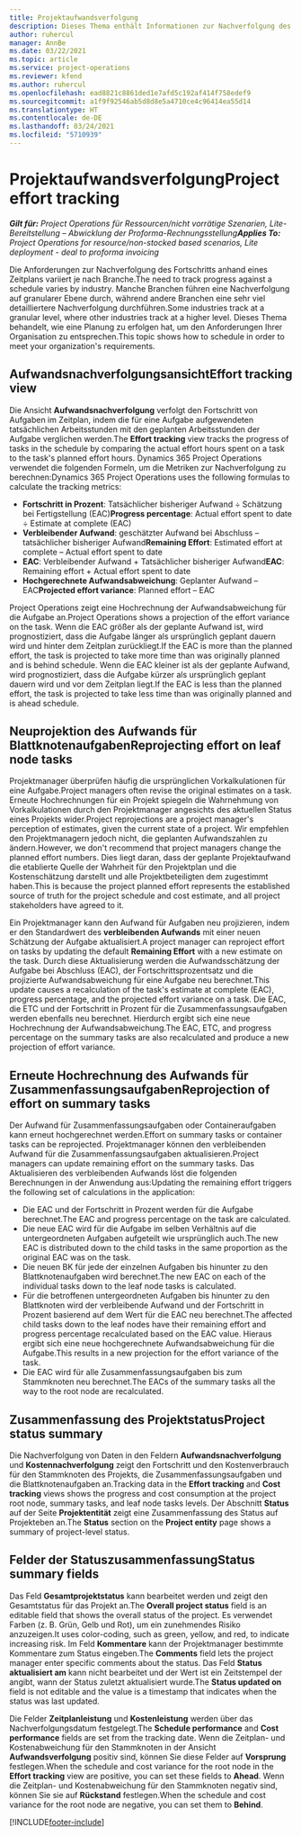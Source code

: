 ```yaml
---
title: Projektaufwandsverfolgung
description: Dieses Thema enthält Informationen zur Nachverfolgung des Projektaufwands und des Arbeitsfortschritts.
author: ruhercul
manager: AnnBe
ms.date: 03/22/2021
ms.topic: article
ms.service: project-operations
ms.reviewer: kfend
ms.author: ruhercul
ms.openlocfilehash: ead8821c8861ded1e7afd5c192af414f758edef9
ms.sourcegitcommit: a1f9f92546ab5d8d8e5a4710ce4c96414ea55d14
ms.translationtype: HT
ms.contentlocale: de-DE
ms.lasthandoff: 03/24/2021
ms.locfileid: "5710939"
---
```

# <a name="project-effort-tracking"></a><span data-ttu-id="bb726-103">Projektaufwandsverfolgung</span><span class="sxs-lookup"><span data-stu-id="bb726-103">Project effort tracking</span></span>

<span data-ttu-id="bb726-104">_**Gilt für:** Project Operations für Ressourcen/nicht vorrätige Szenarien, Lite-Bereitstellung – Abwicklung der Proforma-Rechnungsstellung_</span><span class="sxs-lookup"><span data-stu-id="bb726-104">_**Applies To:** Project Operations for resource/non-stocked based scenarios, Lite deployment - deal to proforma invoicing_</span></span>

<span data-ttu-id="bb726-105">Die Anforderungen zur Nachverfolgung des Fortschritts anhand eines Zeitplans variiert je nach Branche.</span><span class="sxs-lookup"><span data-stu-id="bb726-105">The need to track progress against a schedule varies by industry.</span></span> <span data-ttu-id="bb726-106">Manche Branchen führen eine Nachverfolgung auf granularer Ebene durch, während andere Branchen eine sehr viel detailliertere Nachverfolgung durchführen.</span><span class="sxs-lookup"><span data-stu-id="bb726-106">Some industries track at a granular level, where other industries track at a higher level.</span></span> <span data-ttu-id="bb726-107">Dieses Thema behandelt, wie eine Planung zu erfolgen hat, um den Anforderungen Ihrer Organisation zu entsprechen.</span><span class="sxs-lookup"><span data-stu-id="bb726-107">This topic shows how to schedule in order to meet your organization's requirements.</span></span>

## <a name="effort-tracking-view"></a><span data-ttu-id="bb726-108">Aufwandsnachverfolgungsansicht</span><span class="sxs-lookup"><span data-stu-id="bb726-108">Effort tracking view</span></span>

<span data-ttu-id="bb726-109">Die Ansicht **Aufwandsnachverfolgung** verfolgt den Fortschritt von Aufgaben im Zeitplan, indem die für eine Aufgabe aufgewendeten tatsächlichen Arbeitsstunden mit den geplanten Arbeitsstunden der Aufgabe verglichen werden.</span><span class="sxs-lookup"><span data-stu-id="bb726-109">The **Effort tracking** view tracks the progress of tasks in the schedule by comparing the actual effort hours spent on a task to the task's planned effort hours.</span></span> <span data-ttu-id="bb726-110">Dynamics 365 Project Operations verwendet die folgenden Formeln, um die Metriken zur Nachverfolgung zu berechnen:</span><span class="sxs-lookup"><span data-stu-id="bb726-110">Dynamics 365 Project Operations uses the following formulas to calculate the tracking metrics:</span></span>

- <span data-ttu-id="bb726-111">**Fortschritt in Prozent**: Tatsächlicher bisheriger Aufwand ÷ Schätzung bei Fertigstellung (EAC)</span><span class="sxs-lookup"><span data-stu-id="bb726-111">**Progress percentage**: Actual effort spent to date ÷ Estimate at complete (EAC)</span></span> 
- <span data-ttu-id="bb726-112">**Verbleibender Aufwand**: geschätzter Aufwand bei Abschluss – tatsächlicher bisheriger Aufwand</span><span class="sxs-lookup"><span data-stu-id="bb726-112">**Remaining Effort**: Estimated effort at complete – Actual effort spent to date</span></span> 
- <span data-ttu-id="bb726-113">**EAC**: Verbleibender Aufwand + Tatsächlicher bisheriger Aufwand</span><span class="sxs-lookup"><span data-stu-id="bb726-113">**EAC**: Remaining effort + Actual effort spent to date</span></span> 
- <span data-ttu-id="bb726-114">**Hochgerechnete Aufwandsabweichung**: Geplanter Aufwand – EAC</span><span class="sxs-lookup"><span data-stu-id="bb726-114">**Projected effort variance**: Planned effort – EAC</span></span>

<span data-ttu-id="bb726-115">Project Operations zeigt eine Hochrechnung der Aufwandsabweichung für die Aufgabe an.</span><span class="sxs-lookup"><span data-stu-id="bb726-115">Project Operations shows a projection of the effort variance on the task.</span></span> <span data-ttu-id="bb726-116">Wenn die EAC größer als der geplante Aufwand ist, wird prognostiziert, dass die Aufgabe länger als ursprünglich geplant dauern wird und hinter dem Zeitplan zurückliegt.</span><span class="sxs-lookup"><span data-stu-id="bb726-116">If the EAC is more than the planned effort, the task is projected to take more time than was originally planned and is behind schedule.</span></span> <span data-ttu-id="bb726-117">Wenn die EAC kleiner ist als der geplante Aufwand, wird prognostiziert, dass die Aufgabe kürzer als ursprünglich geplant dauern wird und vor dem Zeitplan liegt.</span><span class="sxs-lookup"><span data-stu-id="bb726-117">If the EAC is less than the planned effort, the task is projected to take less time than was originally planned and is ahead schedule.</span></span>

## <a name="reprojecting-effort-on-leaf-node-tasks"></a><span data-ttu-id="bb726-118">Neuprojektion des Aufwands für Blattknotenaufgaben</span><span class="sxs-lookup"><span data-stu-id="bb726-118">Reprojecting effort on leaf node tasks</span></span>

<span data-ttu-id="bb726-119">Projektmanager überprüfen häufig die ursprünglichen Vorkalkulationen für eine Aufgabe.</span><span class="sxs-lookup"><span data-stu-id="bb726-119">Project managers often revise the original estimates on a task.</span></span> <span data-ttu-id="bb726-120">Erneute Hochrechnungen für ein Projekt spiegeln die Wahrnehmung von Vorkalkulationen durch den Projektmanager angesichts des aktuellen Status eines Projekts wider.</span><span class="sxs-lookup"><span data-stu-id="bb726-120">Project reprojections are a project manager's perception of estimates, given the current state of a project.</span></span> <span data-ttu-id="bb726-121">Wir empfehlen den Projektmanagern jedoch nicht, die geplanten Aufwandszahlen zu ändern.</span><span class="sxs-lookup"><span data-stu-id="bb726-121">However, we don't recommend that project managers change the planned effort numbers.</span></span> <span data-ttu-id="bb726-122">Dies liegt daran, dass der geplante Projektaufwand die etablierte Quelle der Wahrheit für den Projektplan und die Kostenschätzung darstellt und alle Projektbeteiligten dem zugestimmt haben.</span><span class="sxs-lookup"><span data-stu-id="bb726-122">This is because the project planned effort represents the established source of truth for the project schedule and cost estimate, and all project stakeholders have agreed to it.</span></span>

<span data-ttu-id="bb726-123">Ein Projektmanager kann den Aufwand für Aufgaben neu projizieren, indem er den Standardwert des **verbleibenden Aufwands** mit einer neuen Schätzung der Aufgabe aktualisiert.</span><span class="sxs-lookup"><span data-stu-id="bb726-123">A project manager can reproject effort on tasks by updating the default **Remaining Effort** with a new estimate on the task.</span></span> <span data-ttu-id="bb726-124">Durch diese Aktualisierung werden die Aufwandsschätzung der Aufgabe bei Abschluss (EAC), der Fortschrittsprozentsatz und die projizierte Aufwandsabweichung für eine Aufgabe neu berechnet.</span><span class="sxs-lookup"><span data-stu-id="bb726-124">This update causes a recalculation of the task's estimate at complete (EAC), progress percentage, and the projected effort variance on a task.</span></span> <span data-ttu-id="bb726-125">Die EAC, die ETC und der Fortschritt in Prozent für die Zusammenfassungsaufgaben werden ebenfalls neu berechnet. Hierdurch ergibt sich eine neue Hochrechnung der Aufwandsabweichung.</span><span class="sxs-lookup"><span data-stu-id="bb726-125">The EAC, ETC, and progress percentage on the summary tasks are also recalculated and produce a new projection of effort variance.</span></span>

## <a name="reprojection-of-effort-on-summary-tasks"></a><span data-ttu-id="bb726-126">Erneute Hochrechnung des Aufwands für Zusammenfassungsaufgaben</span><span class="sxs-lookup"><span data-stu-id="bb726-126">Reprojection of effort on summary tasks</span></span>

<span data-ttu-id="bb726-127">Der Aufwand für Zusammenfassungsaufgaben oder Containeraufgaben kann erneut hochgerechnet werden.</span><span class="sxs-lookup"><span data-stu-id="bb726-127">Effort on summary tasks or container tasks can be reprojected.</span></span> <span data-ttu-id="bb726-128">Projektmanager können den verbleibenden Aufwand für die Zusammenfassungsaufgaben aktualisieren.</span><span class="sxs-lookup"><span data-stu-id="bb726-128">Project managers can update remaining effort on the summary tasks.</span></span> <span data-ttu-id="bb726-129">Das Aktualisieren des verbleibenden Aufwands löst die folgenden Berechnungen in der Anwendung aus:</span><span class="sxs-lookup"><span data-stu-id="bb726-129">Updating the remaining effort triggers the following set of calculations in the application:</span></span>

- <span data-ttu-id="bb726-130">Die EAC und der Fortschritt in Prozent werden für die Aufgabe berechnet.</span><span class="sxs-lookup"><span data-stu-id="bb726-130">The EAC and progress percentage on the task are calculated.</span></span>
- <span data-ttu-id="bb726-131">Die neue EAC wird für die Aufgabe im selben Verhältnis auf die untergeordneten Aufgaben aufgeteilt wie ursprünglich auch.</span><span class="sxs-lookup"><span data-stu-id="bb726-131">The new EAC is distributed down to the child tasks in the same proportion as the original EAC was on the task.</span></span>
- <span data-ttu-id="bb726-132">Die neuen BK für jede der einzelnen Aufgaben bis hinunter zu den Blattknotenaufgaben wird berechnet.</span><span class="sxs-lookup"><span data-stu-id="bb726-132">The new EAC on each of the individual tasks down to the leaf node tasks is calculated.</span></span> 
- <span data-ttu-id="bb726-133">Für die betroffenen untergeordneten Aufgaben bis hinunter zu den Blattknoten wird der verbleibende Aufwand und der Fortschritt in Prozent basierend auf dem Wert für die EAC neu berechnet.</span><span class="sxs-lookup"><span data-stu-id="bb726-133">The affected child tasks down to the leaf nodes have their remaining effort and progress percentage recalculated based on the EAC value.</span></span> <span data-ttu-id="bb726-134">Hieraus ergibt sich eine neue hochgerechnete Aufwandsabweichung für die Aufgabe.</span><span class="sxs-lookup"><span data-stu-id="bb726-134">This results in a new projection for the effort variance of the task.</span></span> 
- <span data-ttu-id="bb726-135">Die EAC wird für alle Zusammenfassungsaufgaben bis zum Stammknoten neu berechnet.</span><span class="sxs-lookup"><span data-stu-id="bb726-135">The EACs of the summary tasks all the way to the root node are recalculated.</span></span>


## <a name="project-status-summary"></a><span data-ttu-id="bb726-136">Zusammenfassung des Projektstatus</span><span class="sxs-lookup"><span data-stu-id="bb726-136">Project status summary</span></span>

<span data-ttu-id="bb726-137">Die Nachverfolgung von Daten in den Feldern **Aufwandsnachverfolgung** und **Kostennachverfolgung** zeigt den Fortschritt und den Kostenverbrauch für den Stammknoten des Projekts, die Zusammenfassungsaufgaben und die Blattknotenaufgaben an.</span><span class="sxs-lookup"><span data-stu-id="bb726-137">Tracking data in the **Effort tracking** and **Cost tracking** views shows the progress and cost consumption at the project root node, summary tasks, and leaf node tasks levels.</span></span> <span data-ttu-id="bb726-138">Der Abschnitt **Status** auf der Seite **Projektentität** zeigt eine Zusammenfassung des Status auf Projekteben an.</span><span class="sxs-lookup"><span data-stu-id="bb726-138">The **Status** section on the **Project entity** page shows a summary of project-level status.</span></span>

## <a name="status-summary-fields"></a><span data-ttu-id="bb726-139">Felder der Statuszusammenfassung</span><span class="sxs-lookup"><span data-stu-id="bb726-139">Status summary fields</span></span>

<span data-ttu-id="bb726-140">Das Feld **Gesamtprojektstatus** kann bearbeitet werden und zeigt den Gesamtstatus für das Projekt an.</span><span class="sxs-lookup"><span data-stu-id="bb726-140">The **Overall project status** field is an editable field that shows the overall status of the project.</span></span> <span data-ttu-id="bb726-141">Es verwendet Farben (z. B. Grün, Gelb und Rot), um ein zunehmendes Risiko anzuzeigen.</span><span class="sxs-lookup"><span data-stu-id="bb726-141">It uses color-coding, such as green, yellow, and red, to indicate increasing risk.</span></span> <span data-ttu-id="bb726-142">Im Feld **Kommentare** kann der Projektmanager bestimmte Kommentare zum Status eingeben.</span><span class="sxs-lookup"><span data-stu-id="bb726-142">The **Comments** field lets the project manager enter specific comments about the status.</span></span> <span data-ttu-id="bb726-143">Das Feld **Status aktualisiert am** kann nicht bearbeitet und der Wert ist ein Zeitstempel der angibt, wann der Status zuletzt aktualisiert wurde.</span><span class="sxs-lookup"><span data-stu-id="bb726-143">The **Status updated on** field is not editable and the value is a timestamp that indicates when the status was last updated.</span></span>

<span data-ttu-id="bb726-144">Die Felder **Zeitplanleistung** und **Kostenleistung** werden über das Nachverfolgungsdatum festgelegt.</span><span class="sxs-lookup"><span data-stu-id="bb726-144">The **Schedule performance** and **Cost performance** fields are set from the tracking date.</span></span> <span data-ttu-id="bb726-145">Wenn die Zeitplan- und Kostenabweichung für den Stammknoten in der Ansicht **Aufwandsverfolgung** positiv sind, können Sie diese Felder auf **Vorsprung** festlegen.</span><span class="sxs-lookup"><span data-stu-id="bb726-145">When the schedule and cost variance for the root node in the **Effort tracking** view are positive, you can set these fields to **Ahead**.</span></span> <span data-ttu-id="bb726-146">Wenn die Zeitplan- und Kostenabweichung für den Stammknoten negativ sind, können Sie sie auf **Rückstand** festlegen.</span><span class="sxs-lookup"><span data-stu-id="bb726-146">When the schedule and cost variance for the root node are negative, you can set them to **Behind**.</span></span>


[!INCLUDE[footer-include](../includes/footer-banner.md)]
